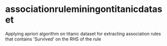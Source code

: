 # associationruleminingontitanicdataset
Applying apriori algorithm on titanic dataset for extracting association rules that contains 'Survived' on the RHS of the rule
